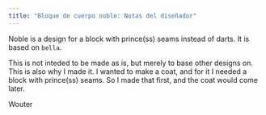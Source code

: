 ```yaml
---
title: "Bloque de cuerpo noble: Notas del diseñador"
---
```


Noble is a design for a block with prince(ss) seams instead of darts. It is based on `bella`.

This is not inteded to be made as is, but merely to base other designs on. This is also why I made it. I wanted to make a coat, and for it I needed a block with prince(ss) seams. So I made that first, and the coat would come later.

Wouter

